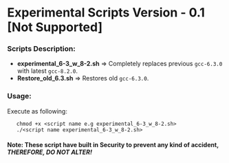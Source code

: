 # Experimental Scripts Version - 0.1 [Not Supported]

### Scripts Description:

* **experimental_6-3_w_8-2.sh** => Completely replaces previous `gcc-6.3.0` with latest `gcc-8.2.0`.
* **Restore_old_6.3.sh** => Restores old `gcc-6.3.0`.

### Usage:

Execute as following:

```
   chmod +x <script name e.g experimental_6-3_w_8-2.sh>
   ./<script name experimental_6-3_w_8-2.sh>
```

#### Note: These script have built in Security to prevent any kind of accident, ***THEREFORE, DO NOT ALTER!***